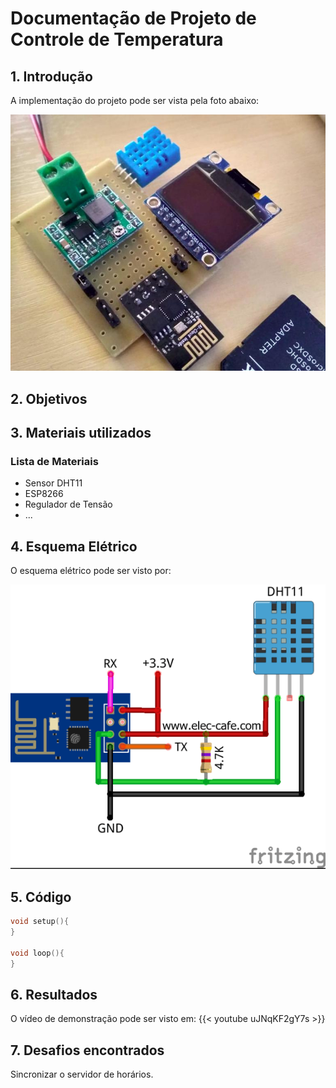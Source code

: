 # Documentação de Projeto de Controle de Temperatura

## 1. Introdução

A implementação do projeto pode ser vista pela foto abaixo:

![](fotoprojeto.jpeg)


## 2. Objetivos

## 3. Materiais utilizados

### Lista de Materiais
 * Sensor DHT11
 * ESP8266
 * Regulador de Tensão
 * ...

## 4. Esquema Elétrico


O esquema elétrico pode ser visto por:

![](esquema.png)

## 5. Código

```Cpp
void setup(){
}

void loop(){
}
```

## 6. Resultados

O vídeo de demonstração pode ser visto em:
{{< youtube uJNqKF2gY7s >}}


## 7. Desafios encontrados

Sincronizar o servidor de horários.
